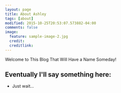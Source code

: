 ```yaml
---
layout: page
title: About Ashley
tags: [about]
modified: 2015-10-25T20:53:07.573882-04:00
comments: false
image:
  feature: sample-image-2.jpg
  credit:
  creditlink:
---
```


Welcome to This Blog That Will Have a Name Someday!

## Eventually I'll say something here:

* Just wait...

